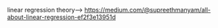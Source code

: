 linear regression theory--> https://medium.com/@supreethmanyam/all-about-linear-regression-ef2f3e13951d
